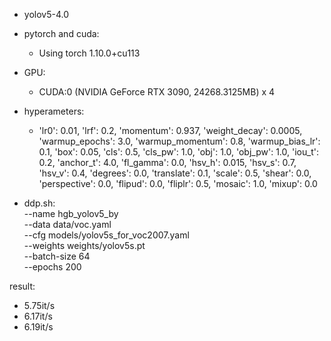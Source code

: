 - yolov5-4.0
- pytorch and cuda: 
    - Using torch 1.10.0+cu113 

- GPU:
    - CUDA:0 (NVIDIA GeForce RTX 3090, 24268.3125MB) x  4

- hyperameters:
    - 'lr0': 0.01, 'lrf': 0.2, 'momentum': 0.937, 'weight_decay': 0.0005, 'warmup_epochs': 3.0, 'warmup_momentum': 0.8, 'warmup_bias_lr': 0.1, 'box': 0.05, 'cls': 0.5, 'cls_pw': 1.0, 'obj': 1.0, 'obj_pw': 1.0, 'iou_t': 0.2, 'anchor_t': 4.0, 'fl_gamma': 0.0, 'hsv_h': 0.015, 'hsv_s': 0.7, 'hsv_v': 0.4, 'degrees': 0.0, 'translate': 0.1, 'scale': 0.5, 'shear': 0.0, 'perspective': 0.0, 'flipud': 0.0, 'fliplr': 0.5, 'mosaic': 1.0, 'mixup': 0.0

- ddp.sh: \
--name hgb_yolov5_by \
--data data/voc.yaml \
--cfg models/yolov5s_for_voc2007.yaml \
--weights weights/yolov5s.pt \
--batch-size 64 \
--epochs 200


result:
- 5.75it/s  
- 6.17it/s  
- 6.19it/s
